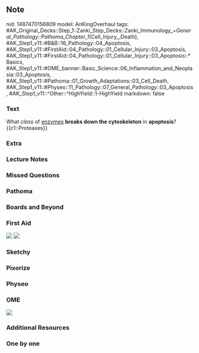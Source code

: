 ## Note
nid: 1487470156809
model: AnKingOverhaul
tags: #AK_Original_Decks::Step_1::Zanki_Step_Decks::Zanki_Immunology_+_General_Pathology::Pathoma_Chapter_1_(Cell_Injury,_Death), #AK_Step1_v11::#B&B::16_Pathology::04_Apoptosis, #AK_Step1_v11::#FirstAid::04_Pathology::01_Cellular_Injury::03_Apoptosis, #AK_Step1_v11::#FirstAid::04_Pathology::01_Cellular_Injury::03_Apoptosis::*Basics, #AK_Step1_v11::#OME_banner::Basic_Science::06_Inflammation_and_Neoplasia::03_Apoptosis, #AK_Step1_v11::#Pathoma::01_Growth_Adaptations::03_Cell_Death, #AK_Step1_v11::#Physeo::11_Pathology::07_General_Pathology::03_Apoptosis, #AK_Step1_v11::^Other::^HighYield::1-HighYield
markdown: false

### Text
<div>
  What <i>class</i> of <u>enzymes</u> <b>breaks down the
  cytoskeleton</b> in <b>apoptosis</b>?
</div>
<div>
  {{c1::Proteases}}
</div>

### Extra


### Lecture Notes


### Missed Questions


### Pathoma


### Boards and Beyond


### First Aid
<img src="tmprHHbXc.png"> <img src="tmpCAIsLP.png">

### Sketchy


### Pixorize


### Physeo


### OME
<div class="ome-widget">
  <a href=
  "https://onlinemeded.org/spa/inflammation-and-neoplasia/apoptosis/acquire?ref=anki">
  <img src="_OME_AnkiFlashcards_Lesson_4.png"></a>
</div>

### Additional Resources


### One by one

